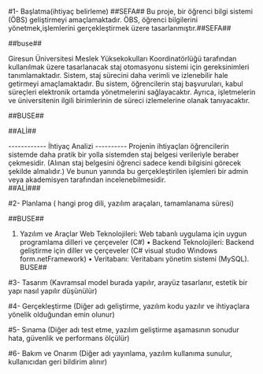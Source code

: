#1- Başlatma(ihtiyaç belirleme)
##SEFA## Bu proje, bir öğrenci bilgi sistemi (ÖBS) geliştirmeyi amaçlamaktadır.
ÖBS, öğrenci bilgilerini yönetmek,işlemlerini gerçekleştirmek üzere tasarlanmıştır.##SEFA##


##buse##


Giresun Üniversitesi Meslek Yüksekokulları Koordinatörlüğü
tarafından kullanılmak üzere tasarlanacak
staj otomasyonu sistemi için gereksinimleri tanımlamaktadır. 
Sistem, staj sürecini daha verimli ve izlenebilir 
hale getirmeyi amaçlamaktadır.
Bu sistem, öğrencilerin staj başvuruları, kabul süreçleri elektronik ortamda yönetmelerini sağlayacaktır. 
Ayrıca, işletmelerin ve üniversitenin ilgili birimlerinin de süreci izlemelerine olanak tanıyacaktır.


##BUSE##

##ALİ##  

------------ İhtiyaç Analizi ----------
  Projenin ihtiyaçları öğrencilerin sistemde daha pratik bir yolla sistemden staj belgesi verileriyle beraber çekmesidir. (Alınan staj belgesini öğrenci sadece kendi bilgisini görecek şekilde almalıdır.)  Ve bunun yanında bu gerçekleştirilen işlemleri bir admin veya akademisyen tarafından incelenebilmesidir.  
 ##ALİ###



#2- Planlama ( hangi prog dili, yazılım araçaları, tamamlanama süresi)

##BUSE##


1. Yazılım ve Araçlar
     Web Teknolojileri: Web tabanlı uygulama için uygun programlama dilleri ve çerçeveler (C#)
•	Backend Teknolojileri: Backend geliştirme için diller ve çerçeveler (C# visual studıo Windows form.netFramework)
•	Veritabanı: Veritabanı yönetim sistemi (MySQL).
BUSE##


#3- Tasarım (Kavramsal model burada yapılır, arayüz tasarlanır, estetik bir yapı nasıl yapılır düşünülür) 


#4- Gerçekleştirme (Diğer adı geliştirme, yazılım kodu yazılır ve ihtiyaçlara yönelik olduğundan emin olunur)


#5- Sınama (Diğer adı test etme, yazılım geliştirme aşamasının sonudur hata, güvenlik ve performans ölçülür)


#6- Bakım ve Onarım (Diğer adı yayınlama, yazılım kullanıma sunulur, kullanıcıdan geri bildirim alınır)
